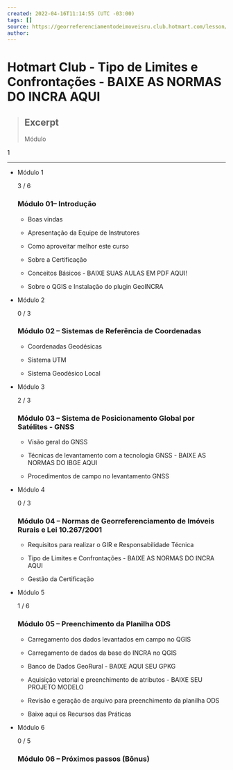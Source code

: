 ```yaml
---
created: 2022-04-16T11:14:55 (UTC -03:00)
tags: []
source: https://georreferenciamentodeimoveisru.club.hotmart.com/lesson/97BGgGJaOp/apresentacao-da-equipe-de-instrutores
author: 
---
```


# Hotmart Club - Tipo de Limites e Confrontações - BAIXE AS NORMAS DO INCRA AQUI

> ## Excerpt
> Módulo


1

---
-   Módulo 1
    
    3 / 6
    
    ### Módulo 01– Introdução
    
    -   Boas vindas
        
    -   Apresentação da Equipe de Instrutores
        
    -   Como aproveitar melhor este curso
        
    -   Sobre a Certificação
        
    -   Conceitos Básicos - BAIXE SUAS AULAS EM PDF AQUI!
        
    -   Sobre o QGIS e Instalação do plugin GeoINCRA
        
-   Módulo 2
    
    0 / 3
    
    ### Módulo 02 – Sistemas de Referência de Coordenadas
    
    -   Coordenadas Geodésicas
        
    -   Sistema UTM
        
    -   Sistema Geodésico Local
        
-   Módulo 3
    
    2 / 3
    
    ### Módulo 03 – Sistema de Posicionamento Global por Satélites - GNSS
    
    -   Visão geral do GNSS
        
    -   Técnicas de levantamento com a tecnologia GNSS - BAIXE AS NORMAS DO IBGE AQUI
        
    -   Procedimentos de campo no levantamento GNSS
        
-   Módulo 4
    
    0 / 3
    
    ### Módulo 04 – Normas de Georreferenciamento de Imóveis Rurais e Lei 10.267/2001
    
    -   Requisitos para realizar o GIR e Responsabilidade Técnica
        
    -   Tipo de Limites e Confrontações - BAIXE AS NORMAS DO INCRA AQUI
        
    -   Gestão da Certificação
        
-   Módulo 5
    
    1 / 6
    
    ### Módulo 05 – Preenchimento da Planilha ODS
    
    -   Carregamento dos dados levantados em campo no QGIS
        
    -   Carregamento de dados da base do INCRA no QGIS
        
    -   Banco de Dados GeoRural - BAIXE AQUI SEU GPKG
        
    -   Aquisição vetorial e preenchimento de atributos - BAIXE SEU PROJETO MODELO
        
    -   Revisão e geração de arquivo para preenchimento da planilha ODS
        
    -   Baixe aqui os Recursos das Práticas
        
-   Módulo 6
    
    0 / 5
    
    ### Módulo 06 – Próximos passos (Bônus)
